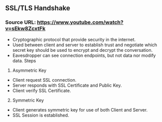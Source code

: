 ## SSL/TLS Handshake

### Source URL: https://www.youtube.com/watch?v=sEkw8ZcxtFk

- Cryptographic protocol that provide security in the internet.
- Used between client and server to establish trust and negotiate which secret key should be used to encrypt and decrypt the conversation.
- Eavesdropper can see connection endpoints, but not data nor modify data.
Steps
1. Asymmetric Key
- Client request SSL connection.
- Server responds with SSL Certificate and Public Key.
- Client verify SSL Certificate.
2. Symmetric Key
- Client generates symmetric key for use of both Client and Server.
- SSL Session is established.
<!--stackedit_data:
eyJoaXN0b3J5IjpbLTE5Nzk0NTY5NjksLTY0NjAwMzY3M119
-->